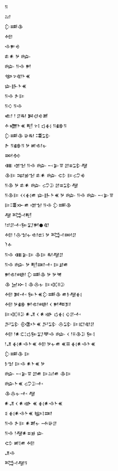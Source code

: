 <div class='block'>
<div class='line'>𒀀</div>
<div class='line'>𒁺</div>
<div class='line'>𒁷𒌁𒆠</div>
<div class='line'>𒅇</div>
<div class='line'>𒈾𒊓𒄴</div>
<div class='line'>𒉺𒀭 𒃻 𒈗</div>
<div class='line'>𒈗 𒀀𒈾 𒂍</div>
<div class='line'>𒀲𒆳𒊏𒈨𒌍</div>
<div class='line'>𒇽𒃲𒈨𒌍</div>
<div class='line'>𒀀𒈾 𒉿𒄿</div>
<div class='line'>𒀀𒄭 𒀀𒈾</div>
<div class='line'>𒅗 𒁹 𒆪𒊑 𒀉𒋼𒄴𒋢</div>
<div class='line'>𒅆𒁾𒈨𒌍 𒋃 𒆳𒋙 𒌓𒈬 𒀀𒂵𒀀</div>
<div class='line'>𒁷𒌁𒆠 𒄩𒊑 𒃮𒁉</div>
<div class='line'>𒉿 𒀀𒂵𒀀 𒃻 𒅖𒊕𒉡</div>
<div class='line'>𒇷𒁵</div>
<div class='line'>𒈪 𒌝𒈠 𒀀𒈾 𒈗 𒁁𒉌𒐊 𒇻𒊺𒁉𒆷</div>
<div class='line'>𒆠𒄿 𒉈𒂊𒈠 𒉺𒀭 𒈗 𒌌 𒄿𒈤𒄯</div>
<div class='line'>𒀀𒆠 𒃻 𒉺𒀭 𒈗 𒈤𒊒 𒇻𒊺𒁉𒆷</div>
<div class='line'>𒀀𒆠𒄿 𒌋𒌋𒈬𒌑 𒇽𒃲𒈨𒌍 𒃻 𒈗 𒀀𒈾 𒈗 𒁁𒉌𒐊</div>
<div class='line'>𒄿𒃮𒁍𒌑 𒌝𒈠 𒀀𒈾 𒁷𒌁𒆠</div>
<div class='line'>𒆷 𒅋𒋃</div>
<div class='line'>𒁹𒄑𒆪𒋾𒌉𒍑𒂍𒊹𒊏</div>
<div class='line'>𒅇 𒁹𒁲𒈠𒉡𒊕𒆗 𒃻 𒅋𒇷𒆪</div>
<div class='line'>𒇺𒅆</div>
<div class='line'>𒀀𒈾 𒈪𒉌𒄿 𒆠𒄿 𒊑𒆷𒆪</div>
<div class='line'>𒀀𒈾 𒈗 𒃻 𒋃𒌅𒋾 𒄿𒋗𒌑</div>
<div class='line'>𒂍𒊕𒅍 𒁷𒌁𒆠 𒃻 𒃻𒇴</div>
<div class='line'>𒆠 𒅁𒁍𒋙 𒆠𒁲𒉡 𒄿𒄤𒍝𒊒</div>
<div class='line'>𒅇 𒀉𒋾 𒌉𒈨𒌍𒁷𒌁𒆠 𒌑𒊩𒆷𒈬</div>
<div class='line'>𒅇 𒃻𒂵 𒂍𒊕𒅍 𒌋 𒂍𒍣𒁕</div>
<div class='line'>𒄿𒄤𒍝𒊒 𒀭𒂗 𒌋 𒀭𒀝 𒌓𒈬 𒌒𒆪𒋾</div>
<div class='line'>𒂅𒁉 𒍜𒈨𒌍 𒂅𒁉 𒊮𒁉 𒄿𒊬𒊏𒆪</div>
<div class='line'>𒅇 𒁹𒀭𒀫𒌓𒌉𒍑𒋧𒈾 𒈗 𒌋 𒁹𒍝𒆠𒊒 𒌉𒋙</div>
<div class='line'>𒁹𒂗 𒈬𒀭𒈾𒈨𒌍 𒅇 𒃻𒉡𒌑 𒌍𒐋 𒈬𒀭𒈾𒈨𒌍</div>
<div class='line'>𒁷𒌁𒆠 𒄿</div>
<div class='line'>𒊩𒈠 𒄿𒈾 𒀭𒈨𒌍 𒃻</div>
<div class='line'>𒈗 𒁁𒉌𒐊 𒇻𒌑 𒄿𒁺𒌑 𒆠𒄿</div>
<div class='line'>𒈗𒈨𒌍 𒈤𒊒𒋾</div>
<div class='line'>𒆠𒁲𒉡𒋾 𒆷</div>
<div class='line'>𒀭𒂗 𒌋 𒀭𒀝 𒌍 𒈬𒀭𒈾𒈨𒌍</div>
<div class='line'>𒐏 𒈬𒀭𒈾𒈨𒌍 𒆧𒋙𒌅</div>
<div class='line'>𒀀𒈾 𒉿𒄿 𒀭𒋢𒉡 𒁄𒄩𒆪</div>
<div class='line'>𒀀𒈾 𒁹𒆷𒀭𒊺𒂊 𒇽</div>
<div class='line'>𒌌 𒅖𒋙𒌑 𒅇</div>
<div class='line'>𒂗𒈾</div>
<div class='line'>𒅋𒆷𒀀</div>
</div>
